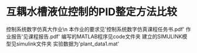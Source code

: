 # 互耦水槽液位控制的PID整定方法比较
控制系统数字仿真大作业\n
本作业的要求见'控制系统数字仿真课程任务书.pdf'
作业报告'见课程报告.pdf'
编写的MATLAB程序见code文件夹
建立的SIMULINK模型见simulink文件夹
实验数据为'plant_data1.mat'
